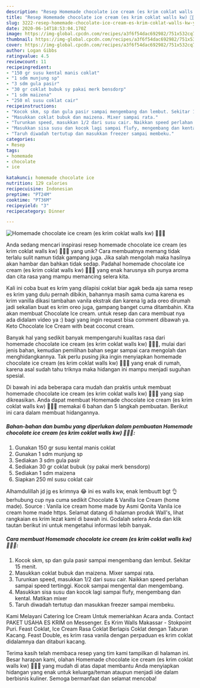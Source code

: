 ```yaml
---
description: "Resep Homemade chocolate ice cream (es krim coklat walls kw) 🍦🍨😋 yang Bikin Ngiler"
title: "Resep Homemade chocolate ice cream (es krim coklat walls kw) 🍦🍨😋 yang Bikin Ngiler"
slug: 3222-resep-homemade-chocolate-ice-cream-es-krim-coklat-walls-kw-yang-bikin-ngiler
date: 2020-06-14T18:53:04.170Z
image: https://img-global.cpcdn.com/recipes/a3f6f54dac692982/751x532cq70/homemade-chocolate-ice-cream-es-krim-coklat-walls-kw-🍦🍨😋-foto-resep-utama.jpg
thumbnail: https://img-global.cpcdn.com/recipes/a3f6f54dac692982/751x532cq70/homemade-chocolate-ice-cream-es-krim-coklat-walls-kw-🍦🍨😋-foto-resep-utama.jpg
cover: https://img-global.cpcdn.com/recipes/a3f6f54dac692982/751x532cq70/homemade-chocolate-ice-cream-es-krim-coklat-walls-kw-🍦🍨😋-foto-resep-utama.jpg
author: Logan Gibbs
ratingvalue: 4.5
reviewcount: 11
recipeingredient:
- "150 gr susu kental manis coklat"
- "1 sdm munjung sp"
- "3 sdm gula pasir"
- "30 gr coklat bubuk sy pakai merk bensdorp"
- "1 sdm maizena"
- "250 ml susu coklat cair"
recipeinstructions:
- "Kocok skm, sp dan gula pasir sampai mengembang dan lembut. Sekitar 15 menit."
- "Masukkan coklat bubuk dan maizena. Mixer sampai rata."
- "Turunkan speed, masukkan 1/2 dari susu cair. Naikkan speed perlahan sampai speed tertinggi. Kocok sampai mengental dan mengembang."
- "Masukkan sisa susu dan kocok lagi sampai flufy, mengembang dan kental. Matikan mixer"
- "Taruh diwadah tertutup dan masukkan freezer sampai membeku."
categories:
- Resep
tags:
- homemade
- chocolate
- ice

katakunci: homemade chocolate ice 
nutrition: 129 calories
recipecuisine: Indonesian
preptime: "PT24M"
cooktime: "PT36M"
recipeyield: "3"
recipecategory: Dinner

---
```



![Homemade chocolate ice cream (es krim coklat walls kw) 🍦🍨😋](https://img-global.cpcdn.com/recipes/a3f6f54dac692982/751x532cq70/homemade-chocolate-ice-cream-es-krim-coklat-walls-kw-🍦🍨😋-foto-resep-utama.jpg)

Anda sedang mencari inspirasi resep homemade chocolate ice cream (es krim coklat walls kw) 🍦🍨😋 yang unik? Cara membuatnya memang tidak terlalu sulit namun tidak gampang juga. Jika salah mengolah maka hasilnya akan hambar dan bahkan tidak sedap. Padahal homemade chocolate ice cream (es krim coklat walls kw) 🍦🍨😋 yang enak harusnya sih punya aroma dan cita rasa yang mampu memancing selera kita.

Kali ini coba buat es krim yang dilapisi coklat biar agak beda aja sama resep es krim yang dulu pernah dibikin, bahannya masih sama cuma karena es krim vanilla dikasi tambahan vanila ekstrak dan karena lg ada oreo dirumah jadi sekalian buat es krim oreo juga, gampang banget cuma ditambahin. Kita akan membuat Chocolate Ice cream. untuk resep dan cara membuat nya ada didalam video ya :) bagi yang ingin request bisa comment dibawah ya. Keto Chocolate Ice Cream with beat coconut cream.

Banyak hal yang sedikit banyak mempengaruhi kualitas rasa dari homemade chocolate ice cream (es krim coklat walls kw) 🍦🍨😋, mulai dari jenis bahan, kemudian pemilihan bahan segar sampai cara mengolah dan menghidangkannya. Tak perlu pusing jika ingin menyiapkan homemade chocolate ice cream (es krim coklat walls kw) 🍦🍨😋 yang enak di rumah, karena asal sudah tahu triknya maka hidangan ini mampu menjadi suguhan spesial.


Di bawah ini ada beberapa cara mudah dan praktis untuk membuat homemade chocolate ice cream (es krim coklat walls kw) 🍦🍨😋 yang siap dikreasikan. Anda dapat membuat Homemade chocolate ice cream (es krim coklat walls kw) 🍦🍨😋 memakai 6 bahan dan 5 langkah pembuatan. Berikut ini cara dalam membuat hidangannya.

<!--inarticleads1-->

##### Bahan-bahan dan bumbu yang diperlukan dalam pembuatan Homemade chocolate ice cream (es krim coklat walls kw) 🍦🍨😋:

1. Gunakan 150 gr susu kental manis coklat
1. Gunakan 1 sdm munjung sp
1. Sediakan 3 sdm gula pasir
1. Sediakan 30 gr coklat bubuk (sy pakai merk bensdorp)
1. Sediakan 1 sdm maizena
1. Siapkan 250 ml susu coklat cair


Alhamdulillah jd jg es krimnya 😂 ini es walls kw, enak lembuutt bgt 👌 berhubung cup nya cuma sedikit Chocolate &amp; Vanilla Ice Cream (home made). Source : Vanila ice cream home made by Asmi Qonita Vanila ice cream home made https. Selamat datang di halaman produk Wall&#39;s, lihat rangkaian es krim lezat kami di bawah ini. Godalah selera Anda dan klik tautan berikut ini untuk mengetahui informasi lebih banyak. 

<!--inarticleads2-->

##### Cara membuat Homemade chocolate ice cream (es krim coklat walls kw) 🍦🍨😋:

1. Kocok skm, sp dan gula pasir sampai mengembang dan lembut. Sekitar 15 menit.
1. Masukkan coklat bubuk dan maizena. Mixer sampai rata.
1. Turunkan speed, masukkan 1/2 dari susu cair. Naikkan speed perlahan sampai speed tertinggi. Kocok sampai mengental dan mengembang.
1. Masukkan sisa susu dan kocok lagi sampai flufy, mengembang dan kental. Matikan mixer
1. Taruh diwadah tertutup dan masukkan freezer sampai membeku.


Kami Melayani Catering Ice Cream Untuk memeriahkan Acara anda. Contact PAKET USAHA ES KRIM on Messenger. Es Krim Walls Makassar - Stokpoint Puri. Feast Coklat, Ice Cream Rasa Coklat Berlapis Coklat dengan Taburan Kacang. Feast Double, es krim rasa vanila dengan perpaduan es krim coklat didalamnya dan ditaburi kacang. 

Terima kasih telah membaca resep yang tim kami tampilkan di halaman ini. Besar harapan kami, olahan Homemade chocolate ice cream (es krim coklat walls kw) 🍦🍨😋 yang mudah di atas dapat membantu Anda menyiapkan hidangan yang enak untuk keluarga/teman ataupun menjadi ide dalam berbisnis kuliner. Semoga bermanfaat dan selamat mencoba!
